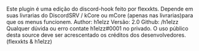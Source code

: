 Este plugin é uma edição do discord-hook feito por flexxkts.
Depende em suas livrarias do DiscordSRV / kCore ou mCore (apenas nas livrarias)para que os menus funcionem.
Author: h1elzz
Versão: 2.0
Github: /h1elzz
Qualquer dúvida ou erro contate h1elzz#0001 no privado.
O uso público desta source deve ser acrescentado os créditos dos desenvolvedores. (flexxkts & h1elzz)
